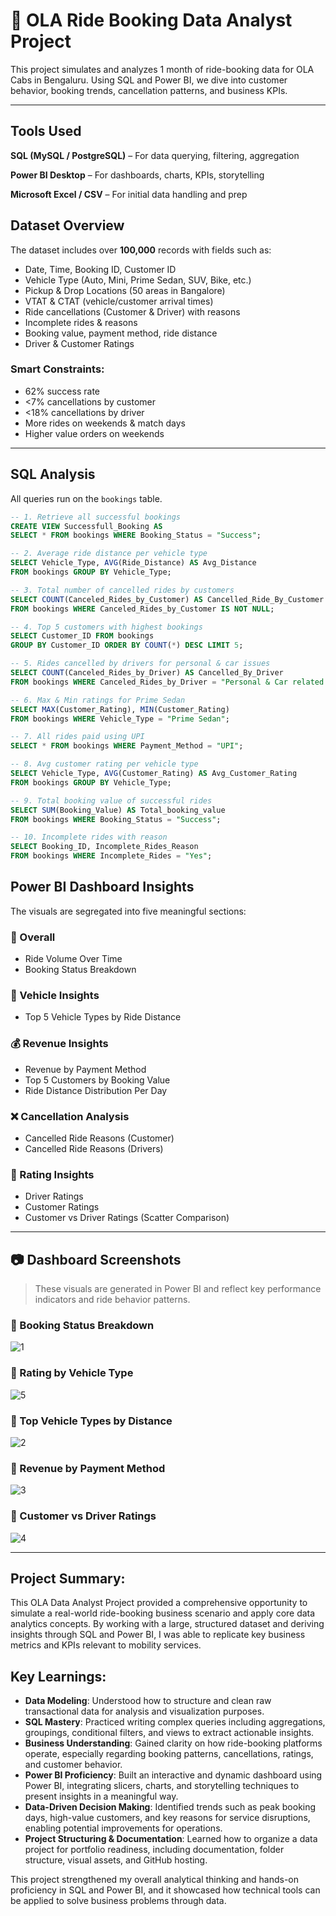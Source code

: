 # 🚖 OLA Ride Booking Data Analyst Project

This project simulates and analyzes 1 month of ride-booking data for OLA Cabs in Bengaluru. Using SQL and Power BI, we dive into customer behavior, booking trends, cancellation patterns, and business KPIs.

---
## Tools Used
**SQL (MySQL / PostgreSQL)** – For data querying, filtering, aggregation

**Power BI Desktop** – For dashboards, charts, KPIs, storytelling

**Microsoft Excel / CSV** – For initial data handling and prep

## Dataset Overview

The dataset includes over **100,000** records with fields such as:
- Date, Time, Booking ID, Customer ID
- Vehicle Type (Auto, Mini, Prime Sedan, SUV, Bike, etc.)
- Pickup & Drop Locations (50 areas in Bangalore)
- VTAT & CTAT (vehicle/customer arrival times)
- Ride cancellations (Customer & Driver) with reasons
- Incomplete rides & reasons
- Booking value, payment method, ride distance
- Driver & Customer Ratings

### Smart Constraints:
- 62% success rate
- <7% cancellations by customer
- <18% cancellations by driver
- More rides on weekends & match days
- Higher value orders on weekends

---

## SQL Analysis

All queries run on the `bookings` table.

```sql
-- 1. Retrieve all successful bookings
CREATE VIEW Successfull_Booking AS
SELECT * FROM bookings WHERE Booking_Status = "Success";

-- 2. Average ride distance per vehicle type
SELECT Vehicle_Type, AVG(Ride_Distance) AS Avg_Distance 
FROM bookings GROUP BY Vehicle_Type;

-- 3. Total number of cancelled rides by customers
SELECT COUNT(Canceled_Rides_by_Customer) AS Cancelled_Ride_By_Customer 
FROM bookings WHERE Canceled_Rides_by_Customer IS NOT NULL;

-- 4. Top 5 customers with highest bookings
SELECT Customer_ID FROM bookings 
GROUP BY Customer_ID ORDER BY COUNT(*) DESC LIMIT 5;

-- 5. Rides cancelled by drivers for personal & car issues
SELECT COUNT(Canceled_Rides_by_Driver) AS Cancelled_By_Driver 
FROM bookings WHERE Canceled_Rides_by_Driver = "Personal & Car related issue";

-- 6. Max & Min ratings for Prime Sedan
SELECT MAX(Customer_Rating), MIN(Customer_Rating) 
FROM bookings WHERE Vehicle_Type = "Prime Sedan";

-- 7. All rides paid using UPI
SELECT * FROM bookings WHERE Payment_Method = "UPI";

-- 8. Avg customer rating per vehicle type
SELECT Vehicle_Type, AVG(Customer_Rating) AS Avg_Customer_Rating 
FROM bookings GROUP BY Vehicle_Type;

-- 9. Total booking value of successful rides
SELECT SUM(Booking_Value) AS Total_booking_value 
FROM bookings WHERE Booking_Status = "Success";

-- 10. Incomplete rides with reason
SELECT Booking_ID, Incomplete_Rides_Reason 
FROM bookings WHERE Incomplete_Rides = "Yes";
```

## Power BI Dashboard Insights

The visuals are segregated into five meaningful sections:

### 🧭 Overall
- Ride Volume Over Time
- Booking Status Breakdown

### 🚗 Vehicle Insights
- Top 5 Vehicle Types by Ride Distance

### 💰 Revenue Insights
- Revenue by Payment Method
- Top 5 Customers by Booking Value
- Ride Distance Distribution Per Day

### ❌ Cancellation Analysis
- Cancelled Ride Reasons (Customer)
- Cancelled Ride Reasons (Drivers)

### 🌟 Rating Insights
- Driver Ratings
- Customer Ratings
- Customer vs Driver Ratings (Scatter Comparison)

---

## 📷 Dashboard Screenshots

> These visuals are generated in Power BI and reflect key performance indicators and ride behavior patterns.

### 🔹 Booking Status Breakdown
![1](https://github.com/user-attachments/assets/a19a8923-5d47-435d-af1a-3bb051902dd2)


### 🔹 Rating by Vehicle Type
![5](https://github.com/user-attachments/assets/9b7d4557-40b6-4df0-b949-8a2880f8c353)


### 🔹 Top Vehicle Types by Distance
![2](https://github.com/user-attachments/assets/09347674-5036-4dd2-ae7e-26694db23abe)


### 🔹 Revenue by Payment Method
![3](https://github.com/user-attachments/assets/0fd6846e-3661-40fd-abd9-60df21111554)


### 🔹 Customer vs Driver Ratings
![4](https://github.com/user-attachments/assets/14e633db-4d77-4078-9c15-78d0b6c75bf2)

---

## Project Summary:
This OLA Data Analyst Project provided a comprehensive opportunity to simulate a real-world ride-booking business scenario and apply core data analytics concepts. By working with a large, structured dataset and deriving insights through SQL and Power BI, I was able to replicate key business metrics and KPIs relevant to mobility services.

## Key Learnings:

- **Data Modeling**: Understood how to structure and clean raw transactional data for analysis and visualization purposes.
- **SQL Mastery**: Practiced writing complex queries including aggregations, groupings, conditional filters, and views to extract actionable insights.
- **Business Understanding**: Gained clarity on how ride-booking platforms operate, especially regarding booking patterns, cancellations, ratings, and customer behavior.
- **Power BI Proficiency**: Built an interactive and dynamic dashboard using Power BI, integrating slicers, charts, and storytelling techniques to present insights in a meaningful way.
- **Data-Driven Decision Making**: Identified trends such as peak booking days, high-value customers, and key reasons for service disruptions, enabling potential improvements for operations.
- **Project Structuring & Documentation**: Learned how to organize a data project for portfolio readiness, including documentation, folder structure, visual assets, and GitHub hosting.

This project strengthened my overall analytical thinking and hands-on proficiency in SQL and Power BI, and it showcased how technical tools can be applied to solve business problems through data.


